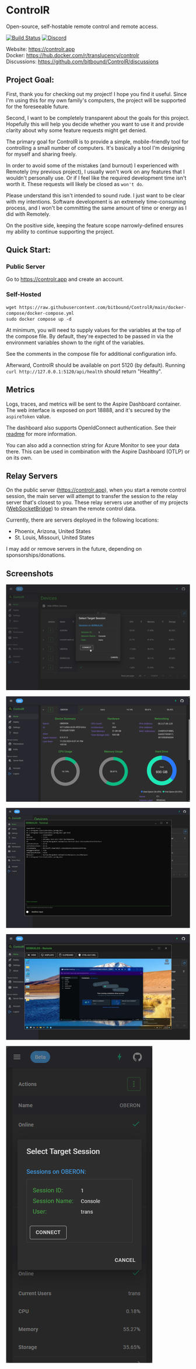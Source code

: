 # ControlR

Open-source, self-hostable remote control and remote access.

[![Build Status](https://dev.azure.com/translucency/ControlR/_apis/build/status%2FControlR?branchName=main)](https://dev.azure.com/translucency/ControlR/_build/latest?definitionId=35&branchName=main)
[![Discord](https://img.shields.io/discord/1245426111903699087?label=Discord&logo=discord&logoColor=white&color=7289DA)](https://discord.gg/JWJmMPc72H)

Website: https://controlr.app  
Docker: https://hub.docker.com/r/translucency/controlr  
Discussions: https://github.com/bitbound/ControlR/discussions

## Project Goal:

First, thank you for checking out my project! I hope you find it useful. Since I'm using this for my own family's computers, the project will be supported for the foreseeable future.

Second, I want to be completely transparent about the goals for this project. Hopefully this will help you decide whether you want to use it and provide clarity about why some feature requests might get denied.

The primary goal for ControlR is to provide a simple, mobile-friendly tool for controlling a small number of computers. It's basically a tool I'm designing for myself and sharing freely.

In order to avoid some of the mistakes (and burnout) I experienced with Remotely (my previous project), I usually won't work on any features that I wouldn't personally use. Or if I feel like the required development time isn't worth it. These requests will likely be closed as `won't do`.

Please understand this isn't intended to sound rude. I just want to be clear with my intentions. Software development is an extremely time-consuming process, and I won't be committing the same amount of time or energy as I did with Remotely.

On the positive side, keeping the feature scope narrowly-defined ensures my ability to continue supporting the project.

## Quick Start:

### Public Server

Go to https://controlr.app and create an account.

### Self-Hosted

```
wget https://raw.githubusercontent.com/bitbound/ControlR/main/docker-compose/docker-compose.yml
sudo docker compose up -d
```

At minimum, you will need to supply values for the variables at the top of the compose file. By default, they're expected to be passed in via the environment variables shown to the right of the variables.

See the comments in the compose file for additional configuration info.

Afterward, ControlR should be available on port 5120 (by default). Running `curl http://127.0.0.1:5120/api/health` should return "Healthy".

## Metrics

Logs, traces, and metrics will be sent to the Aspire Dashboard container. The web interface
is exposed on port 18888, and it's secured by the `aspireToken` value.

The dashboard also supports OpenIdConnect authentication. See their [readme](https://github.com/dotnet/aspire/tree/main/src/Aspire.Dashboard) for more information.

You can also add a connection string for Azure Monitor to see your data there. This can be used in combination with the Aspire Dashboard (OTLP) or on its own.

## Relay Servers

On the public server (https://controlr.app), when you start a remote control session, the main server will attempt to transfer the session to the relay server that's closest to you. These relay servers use another of my projects ([WebSocketBridge](https://github.com/bitbound/WebSocketBridge)) to stream the remote control data.

Currently, there are servers deployed in the following locations:

- Phoenix, Arizona, United States
- St. Louis, Missouri, United States

I may add or remove servers in the future, depending on sponsorships/donations.

## Screenshots

![Windows Sessions on Desktop](.assets/screenshots/desktop_windows-sessions.png)

![System Details on Desktop](.assets/screenshots/desktop_details-row.png)

![System Details on Desktop](.assets/screenshots/desktop_terminal.png)

![Remote Control on Desktop](.assets/screenshots/desktop_remote-control.png)

![Windows Sessions on Mobile](.assets/screenshots/mobile_windows-sessions.png)
